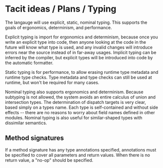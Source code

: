 # Tacit ideas / Plans / Typing

The langauge will use explicit, static, nominal typing. This supports the goals of ergonomics, determinism, and performance.

Explicit typing is import for ergonomics and determinism, because once you write an explicit type into code, then anyone looking at the code in the future will know what type is used, and any invalid changes will introduce errors near the source instead of in far-away usages. Implicit typing can be inferred by the compiler, but explicit types will be introduced into code by the automatic formatter.

Static typing is for performance, to allow erasing runtime type metadata and runtime type checks. Type metadata and type checks can still be used at runtime, but won't be required for many cases.

Nominal typing also supports ergonomics and determinism. Because subtyping is not allowed, the system avoids an entire calculus of union and intersection types. The determination of dispatch targets is very clear, based simply on a types name. Each type is self-contained and without side effects -- there are no reasons to worry about field names defined in other modules. Nominal typing is also useful for similar-shaped types with dissimilar semantics.

## Method signatures

If a method signature has any type annotations specified, annotations must be specified to cover all parameters and return values. When there is no return value, a "no-op" should be specified.
